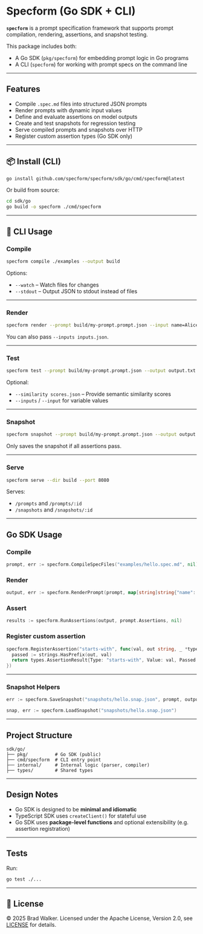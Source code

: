 # Specform (Go SDK + CLI)

**`specform`** is a prompt specification framework that supports prompt compilation, rendering, assertions, and snapshot testing.

This package includes both:

- A Go SDK (`pkg/specform`) for embedding prompt logic in Go programs
- A CLI (`specform`) for working with prompt specs on the command line

---

## Features

- Compile `.spec.md` files into structured JSON prompts
- Render prompts with dynamic input values
- Define and evaluate assertions on model outputs
- Create and test snapshots for regression testing
- Serve compiled prompts and snapshots over HTTP
- Register custom assertion types (Go SDK only)

---

## 📦 Install (CLI)

```bash
go install github.com/specform/specform/sdk/go/cmd/specform@latest
```

Or build from source:

```bash
cd sdk/go
go build -o specform ./cmd/specform
```

---

## 🥪 CLI Usage

### Compile

```bash
specform compile ./examples --output build
```

Options:

- `--watch` – Watch files for changes
- `--stdout` – Output JSON to stdout instead of files

---

### Render

```bash
specform render --prompt build/my-prompt.prompt.json --input name=Alice
```

You can also pass `--inputs inputs.json`.

---

### Test

```bash
specform test --prompt build/my-prompt.prompt.json --output output.txt
```

Optional:

- `--similarity scores.json` – Provide semantic similarity scores
- `--inputs` / `--input` for variable values

---

### Snapshot

```bash
specform snapshot --prompt build/my-prompt.prompt.json --output output.txt --out snapshots/
```

Only saves the snapshot if all assertions pass.

---

### Serve

```bash
specform serve --dir build --port 8080
```

Serves:

- `/prompts` and `/prompts/:id`
- `/snapshots` and `/snapshots/:id`

---

## Go SDK Usage

### Compile

```go
prompt, err := specform.CompileSpecFiles("examples/hello.spec.md", nil)
```

### Render

```go
output, err := specform.RenderPrompt(prompt, map[string]string{"name": "Alice"})
```

### Assert

```go
results := specform.RunAssertions(output, prompt.Assertions, nil)
```

### Register custom assertion

```go
specform.RegisterAssertion("starts-with", func(val, out string, _ *types.AssertionContext) types.AssertionResult {
  passed := strings.HasPrefix(out, val)
  return types.AssertionResult{Type: "starts-with", Value: val, Passed: passed}
})
```

---

### Snapshot Helpers

```go
err := specform.SaveSnapshot("snapshots/hello.snap.json", prompt, output, results, inputs)

snap, err := specform.LoadSnapshot("snapshots/hello.snap.json")
```

---

## Project Structure

```
sdk/go/
├── pkg/          # Go SDK (public)
├── cmd/specform  # CLI entry point
├── internal/     # Internal logic (parser, compiler)
├── types/        # Shared types
```

---

## Design Notes

- Go SDK is designed to be **minimal and idiomatic**
- TypeScript SDK uses `createClient()` for stateful use
- Go SDK uses **package-level functions** and optional extensibility (e.g. assertion registration)

---

## Tests

Run:

```bash
go test ./...
```

---

## 📄 License

© 2025 Brad Walker. Licensed under the Apache License, Version 2.0, see [LICENSE](./LICENSE) for details.
